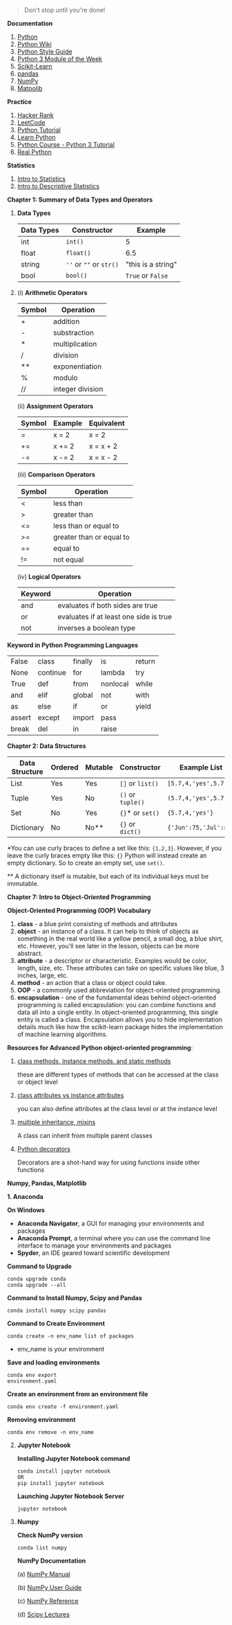 > Don't stop until you're done!

**Documentation**

1. [Python](https://docs.python.org/3/)
2. [Python Wiki](https://wiki.python.org/moin/FrontPage)
3. [Python Style Guide](https://www.python.org/dev/peps/pep-0008/#tabs-or-spaces)
4. [Python 3 Module of the Week](https://pymotw.com/3/)
5. [Scikit-Learn](https://scikit-learn.org/stable/modules/svm.html)
6. [pandas](https://pandas.pydata.org/)
7. [NumPy](http://www.numpy.org/)
8. [Matpolib](https://matplotlib.org/)

**Practice**

1. [Hacker Rank](https://www.hackerrank.com/)
2. [LeetCode](https://leetcode.com/)
3. [Python Tutorial](https://docs.python.org/3/tutorial/)
4. [Learn Python](http://www.learnpython.org/)
5. [Python Course - Python 3 Tutorial](https://www.python-course.eu/python3_properties.php)
6. [Real Python](https://realpython.com/)

**Statistics**

1. [Intro to Statistics](https://www.udacity.com/course/intro-to-statistics--st101)
2. [Intro to Descriptive Statistics](https://www.udacity.com/course/intro-to-descriptive-statistics--ud827)

**Chapter 1: Summary of Data Types and Operators**

1. **Data Types**

   | Data Types | Constructor             | Example            |
   | ---------- | ----------------------- | ------------------ |
   | int        | `int()`                 | 5                  |
   | float      | `float()`               | 6.5                |
   | string     | `''` or `""` or `str()` | "this is a string" |
   | bool       | `bool()`                | `True` or `False`  |

2. (i) **Arithmetic Operators**

   | Symbol | Operation        |
   | ------ | ---------------- |
   | +      | addition         |
   | -      | substraction     |
   | *      | multiplication   |
   | /      | division         |
   | **     | exponentiation   |
   | %      | modulo           |
   | //     | integer division |

   (ii) **Assignment Operators**

   | Symbol | Example | Equivalent |
   | ------ | ------- | ---------- |
   | =      | x = 2   | x = 2      |
   | +=     | x += 2  | x = x + 2  |
   | -=     | x -= 2  | x = x - 2  |

   (iii) **Comparison Operators**

   | Symbol | Operation                |
   | ------ | ------------------------ |
   | <      | less than                |
   | >      | greater than             |
   | <=     | less than or equal to    |
   | >=     | greater than or equal to |
   | ==     | equal to                 |
   | !=     | not equal                |

   (iv) **Logical Operators**

   | Keyword | Operation                              |
   | ------- | -------------------------------------- |
   | and     | evaluates if both sides are true       |
   | or      | evaluates if at least one side is true |
   | not     | inverses a boolean type                |

**Keyword in Python Programming Languages**

|        |          |         |          |        |
| ------ | -------- | ------- | -------- | ------ |
| False  | class    | finally | is       | return |
| None   | continue | for     | lambda   | try    |
| True   | def      | from    | nonlocal | while  |
| and    | elif     | global  | not      | with   |
| as     | else     | if      | or       | yield  |
| assert | except   | import  | pass     |        |
| break  | del      | in      | raise    |        |

**Chapter 2:  Data Structures**

| Data Structure | Ordered | Mutable | Constructor       | Example List          |
| -------------- | ------- | ------- | ----------------- | --------------------- |
| List           | Yes     | Yes     | `[]` or `list()`  | `[5.7,4,'yes',5.7]`   |
| Tuple          | Yes     | No      | `()` or `tuple()` | `(5.7,4,'yes',5.7)`   |
| Set            | No      | Yes     | `{}`* or `set()`  | `{5.7,4,'yes'}`       |
| Dictionary     | No      | No**    | `{}` or ``  dict() `` |`{'Jun':75,'Jul':89}`|

*You can use curly braces to define a set like this: `{1,2,3}`. However, if you leave the curly braces empty like this: `{}` Python will instead create an empty dictionary. So to create an empty set, use `set()`.

** A dictionary itself is mutable, but each of its individual keys must be immutable.

**Chapter 7: Intro to Object-Oriented Programming**

**Object-Oriented Programming (OOP) Vocabulary**

1. **class** - a blue print consisting of methods and attributes
2. **object** - an instance of a class. It can help to think of objects as something in the real world like a yellow pencil, a small dog, a blue shirt, etc. However, you'll see later in the lesson, objects can be more abstract.
3. **attribute** - a descriptor or characteristic. Examples would be color, length, size, etc. These attributes can take on specific values like blue, 3 inches, large, etc.
4. **method** - an action that a class or object could take.
5. **OOP** - a commonly used abbreviation for object-oriented programming.
6. **encapsulation** - one of the fundamental ideas behind object-oriented programming is called encapsulation: you can combine functions and data all into a single entity. In object-oriented programming, this single entity is called a class. Encapsulation allows you to hide implementation details much like how the scikit-learn package hides the implementation of machine learning algorithms.

**Resources for Advanced Python object-oriented programming**:

1. [class methods, instance methods, and static methods](https://realpython.com/instance-class-and-static-methods-demystified/)

   these are different types of methods that can be accessed at the class or object level

2. [class attributes vs instance attributes](https://www.python-course.eu/python3_class_and_instance_attributes.php)

   you can also define attributes at the class level or at the instance level

3. [multiple inheritance, mixins](https://easyaspython.com/mixins-for-fun-and-profit-cb9962760556)

   A class can inherit from multiple parent classes

4. [Python decorators](https://realpython.com/primer-on-python-decorators/) 

   Decorators are a shot-hand way for using functions inside other functions

**Numpy, Pandas, Matplotlib**

**1. Anaconda**

**On Windows**

- **Anaconda Navigator**, a GUI for managing your environments and packages
- **Anaconda Prompt**, a terminal where you can use the command line interface to manage your environments and packages
- **Spyder**, an IDE geared toward scientific development

**Command to Upgrade** 

```
conda upgrade conda
conda upgrade --all
```

**Command to Install Numpy, Scipy and Pandas**

```
conda install numpy scipy pandas
```

**Command to Create Environment**

```
conda create -n env_name list of packages
```

* env_name is your environment

**Save and loading environments**

```
conda env export
environment.yaml
```

**Create an environment from an environment file**

```
conda env create -f environment.yaml
```

**Removing environment**

```
conda env remove -n env_name
```



2. **Jupyter Notebook**

   **Installing Jupyter Notebook command**

   ```
   conda install jupyter notebook
   OR
   pip install jupyter notebook
   ```

   **Launching Jupyter Notebook Server**

   ```
   jupyter notebook
   ```

3. **Numpy**

   **Check NumPy version**

   ```
   conda list numpy
   ```

   **NumPy Documentation**

   (a) [NumPy Manual](https://docs.scipy.org/doc/numpy-1.13.0/contents.html)

   (b) [NumPy User Guide](https://docs.scipy.org/doc/numpy-1.13.0/user/index.html)

   (c) [NumPy Reference](https://docs.scipy.org/doc/numpy-1.13.0/reference/index.html#reference)

   (d) [Scipy Lectures](http://scipy-lectures.org/intro/numpy/index.html)